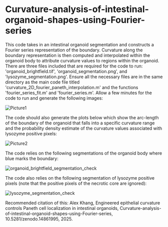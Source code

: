 # Curvature-analysis-of-intestinal-organoid-shapes-using-Fourier-series
This code takes in an intestinal organoid segmentation and constructs a Fourier series representation of the boundary. Curvature along the boundary representation is then computed and interpolated within the organoid body to attribute curvature values to regions within the organoid. There are three files included that are required for the code to run: 'organoid_brightfield.tif', 'organoid_segmentation.png', and 'lysozyme_segmentation.png'. Ensure all the necessary files are in the same directory as the main code file titled 'curvature_2D_fourier_paneth_interpolation.m' and the functions 'fourier_series_fit.m' and 'fourier_series.m'. Allow a few minutes for the code to run and generate the following images:

![Picture1](https://github.com/user-attachments/assets/9fb3472c-21c9-4448-9e13-316094b11975)

The code should also generate the plots below which show the arc-length of the boundary of the organoid that falls into a specific curvature range and the probability density estimate of the curvature values associated with lysozyme positive pixels:

![Picture2](https://github.com/user-attachments/assets/bb425555-76d7-4472-b7ee-0e6b785327ad)

The code relies on the following segmentations of the organoid body where blue marks the boundary: 

![organoid_brightfield_segmentation_check](https://github.com/user-attachments/assets/7b3871d5-2fe0-440e-8a68-57eac4507e51)

The code also relies on the following segmentation of lysozyme positive pixels (note that the positive pixels of the necrotic core are ignored): 

![lysozyme_segmentation_check](https://github.com/user-attachments/assets/549e24a8-9b7a-4140-b37b-f1649c45dd92)

Recommended citation of this: 
Alex Khang, Engineered epithelial curvature controls Paneth cell localization in intestinal organoids, Curvature-analysis-of-intestinal-organoid-shapes-using-Fourier-series, 10.5281/zenodo.14861995, 2025.

